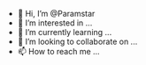 - 👋 Hi, I’m @Paramstar
- 👀 I’m interested in ...
- 🌱 I’m currently learning ...
- 💞️ I’m looking to collaborate on ...
- 📫 How to reach me ...

<!---
Paramstar/Paramstar is a ✨ special ✨ repository because its `README.md` (this file) appears on your GitHub profile.
You can click the Preview link to take a look at your changes.
--->
